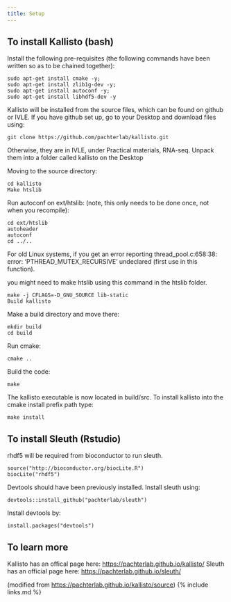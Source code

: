 ```yaml
---
title: Setup
---
```


## To install Kallisto (bash)

Install the following pre-requisites (the following commands have been written so as to be chained together):

```
sudo apt-get install cmake -y;
sudo apt-get install zlib1g-dev -y;
sudo apt-get install autoconf -y;
sudo apt-get install libhdf5-dev -y
```

Kallisto will be installed from the source files, which can be found on github or IVLE.  If you have
github set up, go to your Desktop and download files using:
```
git clone https://github.com/pachterlab/kallisto.git
```
Otherwise, they are in IVLE, under Practical materials, RNA-seq.  Unpack them into a folder called
kallisto on the Desktop

Moving to the source directory:
```
cd kallisto
Make htslib
```

Run autoconf on ext/htslib: (note, this only needs to be done once, not when you recompile):
```
cd ext/htslib
autoheader
autoconf
cd ../..
```

For old Linux systems, if you get an error reporting thread_pool.c:658:38: error: ‘PTHREAD_MUTEX_RECURSIVE’ undeclared (first use in this function).

you might need to make htslib using this command in the htslib folder.
```
make -j CFLAGS=-D_GNU_SOURCE lib-static
Build kallisto
```

Make a build directory and move there:
```
mkdir build
cd build
```

Run cmake:
```
cmake ..
```

Build the code:
```
make
```

The kallisto executable is now located in build/src. To install kallisto into the cmake install prefix path type:
```
make install
```

## To install Sleuth (Rstudio)

rhdf5 will be required from bioconductor to run sleuth.
```
source("http://bioconductor.org/biocLite.R")
biocLite("rhdf5")
```

Devtools should have been previously installed.  Install sleuth using:
```
devtools::install_github("pachterlab/sleuth")
```

Install devtools by:
```
install.packages("devtools")
```



## To learn more
Kallisto has an offical page here: https://pachterlab.github.io/kallisto/
Sleuth has an official page here: https://pachterlab.github.io/sleuth/

(modified from https://pachterlab.github.io/kallisto/source)
{% include links.md %}
